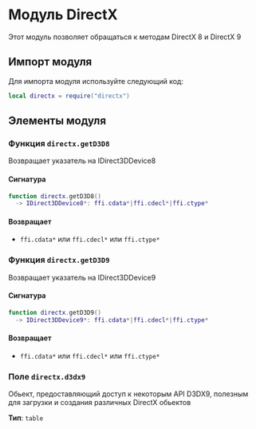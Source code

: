 # Модуль DirectX

Этот модуль позволяет обращаться к методам DirectX 8 и DirectX 9

## Импорт модуля

Для импорта модуля используйте следующий код:

```lua
local directx = require("directx")
```

## Элементы модуля

### Функция `directx.getD3D8`

 Возвращает указатель на IDirect3DDevice8

#### Сигнатура

```lua
function directx.getD3D8()
  -> IDirect3DDevice8*: ffi.cdata*|ffi.cdecl*|ffi.ctype*
```

#### Возвращает

- `ffi.cdata*` или `ffi.cdecl*` или `ffi.ctype*` 

### Функция `directx.getD3D9`

 Возвращает указатель на IDirect3DDevice9

#### Сигнатура

```lua
function directx.getD3D9()
  -> IDirect3DDevice9*: ffi.cdata*|ffi.cdecl*|ffi.ctype*
```

#### Возвращает

- `ffi.cdata*` или `ffi.cdecl*` или `ffi.ctype*` 

### Поле `directx.d3dx9`

 Обьект, предоставляющий доступ к некоторым API D3DX9, полезным для загрузки и создания различных DirectX обьектов

**Тип**: `table`

